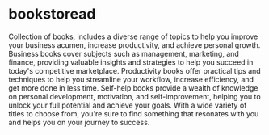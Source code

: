 # bookstoread
Collection of books, includes a diverse range of topics to help you improve your business acumen, increase productivity, and achieve personal growth. Business books cover subjects such as management, marketing, and finance, providing valuable insights and strategies to help you succeed in today's competitive marketplace. Productivity books offer practical tips and techniques to help you streamline your workflow, increase efficiency, and get more done in less time. Self-help books provide a wealth of knowledge on personal development, motivation, and self-improvement, helping you to unlock your full potential and achieve your goals. With a wide variety of titles to choose from, you're sure to find something that resonates with you and helps you on your journey to success.
